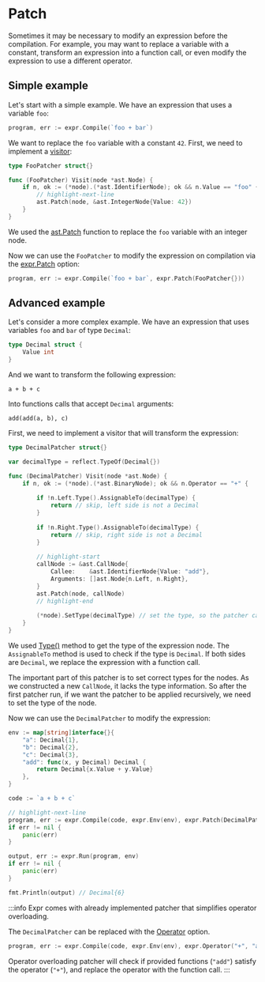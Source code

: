 # Patch

Sometimes it may be necessary to modify an expression before the compilation.
For example, you may want to replace a variable with a constant, transform an expression into a function call, 
or even modify the expression to use a different operator.

## Simple example

Let's start with a simple example. We have an expression that uses a variable `foo`:

```go
program, err := expr.Compile(`foo + bar`)
```

We want to replace the `foo` variable with a constant `42`. First, we need to implement a [visitor](./visitor.md):

```go
type FooPatcher struct{}

func (FooPatcher) Visit(node *ast.Node) {
    if n, ok := (*node).(*ast.IdentifierNode); ok && n.Value == "foo" {
        // highlight-next-line
        ast.Patch(node, &ast.IntegerNode{Value: 42})
    }
}
```

We used the [ast.Patch](https://pkg.go.dev/github.com/expr-lang/expr/ast#Patch) function to replace the `foo` variable with an integer node.

Now we can use the `FooPatcher` to modify the expression on compilation via the [expr.Patch](https://pkg.go.dev/github.com/expr-lang/expr#Patch) option:

```go
program, err := expr.Compile(`foo + bar`, expr.Patch(FooPatcher{}))
```

## Advanced example

Let's consider a more complex example. We have an expression that uses variables `foo` and `bar` of type `Decimal`:

```go
type Decimal struct {
    Value int
}
```

And we want to transform the following expression:

```expr
a + b + c
```

Into functions calls that accept `Decimal` arguments:

```expr
add(add(a, b), c)
```

First, we need to implement a visitor that will transform the expression:

```go
type DecimalPatcher struct{}

var decimalType = reflect.TypeOf(Decimal{})

func (DecimalPatcher) Visit(node *ast.Node) {
    if n, ok := (*node).(*ast.BinaryNode); ok && n.Operator == "+" {
        
        if !n.Left.Type().AssignableTo(decimalType) {
            return // skip, left side is not a Decimal
        }
		
        if !n.Right.Type().AssignableTo(decimalType) {
            return // skip, right side is not a Decimal
        }
		
        // highlight-start
        callNode := &ast.CallNode{
            Callee:    &ast.IdentifierNode{Value: "add"},
            Arguments: []ast.Node{n.Left, n.Right},
        }
        ast.Patch(node, callNode)
        // highlight-end
		
        (*node).SetType(decimalType) // set the type, so the patcher can be applied recursively
    }
}
```

We used [Type()](https://pkg.go.dev/github.com/expr-lang/expr/ast#Node.Type) method to get the type of the expression node.
The `AssignableTo` method is used to check if the type is `Decimal`. If both sides are `Decimal`, we replace the expression with a function call.

The important part of this patcher is to set correct types for the nodes. As we constructed a new `CallNode`, it lacks the type information.
So after the first patcher run, if we want the patcher to be applied recursively, we need to set the type of the node.


Now we can use the `DecimalPatcher` to modify the expression:

```go
env := map[string]interface{}{
    "a": Decimal{1},
    "b": Decimal{2},
    "c": Decimal{3},
    "add": func(x, y Decimal) Decimal {
        return Decimal{x.Value + y.Value}
    },
}

code := `a + b + c`

// highlight-next-line
program, err := expr.Compile(code, expr.Env(env), expr.Patch(DecimalPatcher{}))
if err != nil {
    panic(err)
}

output, err := expr.Run(program, env)
if err != nil {
    panic(err)
}

fmt.Println(output) // Decimal{6}
```


:::info
Expr comes with already implemented patcher that simplifies operator overloading.

The `DecimalPatcher` can be replaced with the [Operator](https://pkg.go.dev/github.com/expr-lang/expr#Operator) option.

```go
program, err := expr.Compile(code, expr.Env(env), expr.Operator("+", "add"))
```

Operator overloading patcher will check if provided functions (`"add"`) satisfy the operator (`"+"`), and
replace the operator with the function call.
:::

